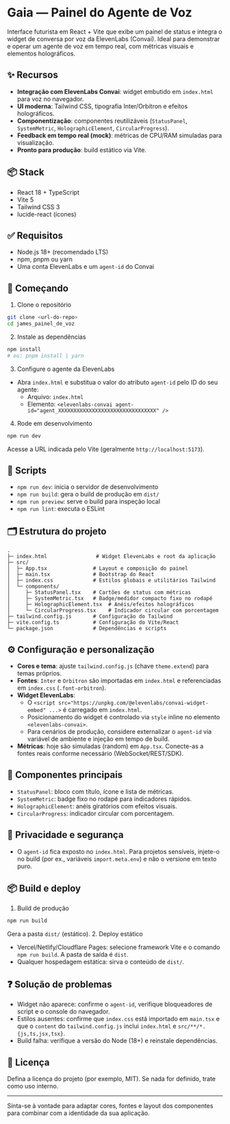 # Gaia — Painel do Agente de Voz

Interface futurista em React + Vite que exibe um painel de status e integra o widget de conversa por voz da ElevenLabs (Convai). Ideal para demonstrar e operar um agente de voz em tempo real, com métricas visuais e elementos holográficos.

## ✨ Recursos
- **Integração com ElevenLabs Convai**: widget embutido em `index.html` para voz no navegador.
- **UI moderna**: Tailwind CSS, tipografia Inter/Orbitron e efeitos holográficos.
- **Componentização**: componentes reutilizáveis (`StatusPanel`, `SystemMetric`, `HolographicElement`, `CircularProgress`).
- **Feedback em tempo real (mock)**: métricas de CPU/RAM simuladas para visualização.
- **Pronto para produção**: build estático via Vite.

## 📦 Stack
- React 18 + TypeScript
- Vite 5
- Tailwind CSS 3
- lucide-react (ícones)

## ✅ Requisitos
- Node.js 18+ (recomendado LTS)
- npm, pnpm ou yarn
- Uma conta ElevenLabs e um `agent-id` do Convai

## 🚀 Começando
1. Clone o repositório
```bash
git clone <url-do-repo>
cd james_painel_de_voz
```
2. Instale as dependências
```bash
npm install
# ou: pnpm install | yarn
```
3. Configure o agente da ElevenLabs
- Abra `index.html` e substitua o valor do atributo `agent-id` pelo ID do seu agente:
  - Arquivo: `index.html`
  - Elemento: `<elevenlabs-convai agent-id="agent_XXXXXXXXXXXXXXXXXXXXXXXXXXXXXXXX" />`
4. Rode em desenvolvimento
```bash
npm run dev
```
Acesse a URL indicada pelo Vite (geralmente `http://localhost:5173`).

## 🧰 Scripts
- `npm run dev`: inicia o servidor de desenvolvimento
- `npm run build`: gera o build de produção em `dist/`
- `npm run preview`: serve o build para inspeção local
- `npm run lint`: executa o ESLint

## 🗂️ Estrutura do projeto
```
.
├─ index.html                # Widget ElevenLabs e root da aplicação
├─ src/
│  ├─ App.tsx               # Layout e composição do painel
│  ├─ main.tsx              # Bootstrap do React
│  ├─ index.css             # Estilos globais e utilitários Tailwind
│  └─ components/
│     ├─ StatusPanel.tsx    # Cartões de status com métricas
│     ├─ SystemMetric.tsx   # Badge/medidor compacto fixo no rodapé
│     ├─ HolographicElement.tsx  # Anéis/efeitos holográficos
│     └─ CircularProgress.tsx    # Indicador circular com porcentagem
├─ tailwind.config.js       # Configuração do Tailwind
├─ vite.config.ts           # Configuração do Vite/React
└─ package.json             # Dependências e scripts
```

## ⚙️ Configuração e personalização
- **Cores e tema**: ajuste `tailwind.config.js` (chave `theme.extend`) para temas próprios.
- **Fontes**: `Inter` e `Orbitron` são importadas em `index.html` e referenciadas em `index.css` (`.font-orbitron`).
- **Widget ElevenLabs**:
  - O `<script src="https://unpkg.com/@elevenlabs/convai-widget-embed" ...>` é carregado em `index.html`.
  - Posicionamento do widget é controlado via `style` inline no elemento `<elevenlabs-convai>`.
  - Para cenários de produção, considere externalizar o `agent-id` via variável de ambiente e injeção em tempo de build.
- **Métricas**: hoje são simuladas (random) em `App.tsx`. Conecte-as a fontes reais conforme necessário (WebSocket/REST/SDK).

## 🧩 Componentes principais
- `StatusPanel`: bloco com título, ícone e lista de métricas.
- `SystemMetric`: badge fixo no rodapé para indicadores rápidos.
- `HolographicElement`: anéis giratórios com efeitos visuais.
- `CircularProgress`: indicador circular com porcentagem.

## 🔐 Privacidade e segurança
- O `agent-id` fica exposto no `index.html`. Para projetos sensíveis, injete-o no build (por ex., variáveis `import.meta.env`) e não o versione em texto puro.

## 📦 Build e deploy
1. Build de produção
```bash
npm run build
```
Gera a pasta `dist/` (estático).
2. Deploy estático
- Vercel/Netlify/Cloudflare Pages: selecione framework Vite e o comando `npm run build`. A pasta de saída é `dist`.
- Qualquer hospedagem estática: sirva o conteúdo de `dist/`.

## ❓ Solução de problemas
- Widget não aparece: confirme o `agent-id`, verifique bloqueadores de script e o console do navegador.
- Estilos ausentes: confirme que `index.css` está importado em `main.tsx` e que o `content` do `tailwind.config.js` inclui `index.html` e `src/**/*.{js,ts,jsx,tsx}`.
- Build falha: verifique a versão do Node (18+) e reinstale dependências.

## 📄 Licença
Defina a licença do projeto (por exemplo, MIT). Se nada for definido, trate como uso interno.

---
Sinta-se à vontade para adaptar cores, fontes e layout dos componentes para combinar com a identidade da sua aplicação.
